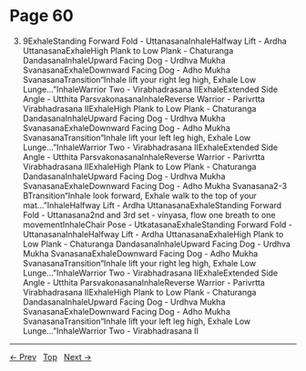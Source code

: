 # Page 60

3. 9ExhaleStanding Forward Fold - UttanasanaInhaleHalfway Lift - Ardha UttanasanaExhaleHigh Plank to Low Plank - Chaturanga DandasanaInhaleUpward Facing Dog - Urdhva Mukha SvanasanaExhaleDownward Facing Dog - Adho Mukha SvanasanaTransition“Inhale lift your right leg high, Exhale Low Lunge...”InhaleWarrior Two - Virabhadrasana IIExhaleExtended Side Angle - Utthita ParsvakonasanaInhaleReverse Warrior - Parivrtta Virabhadrasana IIExhaleHigh Plank to Low Plank - Chaturanga DandasanaInhaleUpward Facing Dog - Urdhva Mukha SvanasanaExhaleDownward Facing Dog - Adho Mukha SvanasanaTransition“Inhale lift your left leg high, Exhale Low Lunge...”InhaleWarrior Two - Virabhadrasana IIExhaleExtended Side Angle - Utthita ParsvakonasanaInhaleReverse Warrior - Parivrtta Virabhadrasana IIExhaleHigh Plank to Low Plank - Chaturanga DandasanaInhaleUpward Facing Dog - Urdhva Mukha SvanasanaExhaleDownward Facing Dog - Adho Mukha Svanasana2-3 BTransition“Inhale look forward, Exhale walk to the top of your mat...”InhaleHalfway Lift - Ardha UttanasanaExhaleStanding Forward Fold - Uttanasana2nd and 3rd set - vinyasa, flow one breath to one movementInhaleChair Pose - UtkatasanaExhaleStanding Forward Fold - UttanasanaInhaleHalfway Lift - Ardha UttanasanaExhaleHigh Plank to Low Plank - Chaturanga DandasanaInhaleUpward Facing Dog - Urdhva Mukha SvanasanaExhaleDownward Facing Dog - Adho Mukha SvanasanaTransition“Inhale lift your right leg high, Exhale Low Lunge...”InhaleWarrior Two - Virabhadrasana IIExhaleExtended Side Angle - Utthita ParsvakonasanaInhaleReverse Warrior - Parivrtta Virabhadrasana IIExhaleHigh Plank to Low Plank - Chaturanga DandasanaInhaleUpward Facing Dog - Urdhva Mukha SvanasanaExhaleDownward Facing Dog - Adho Mukha SvanasanaTransition“Inhale lift your left leg high, Exhale Low Lunge...”InhaleWarrior Two - Virabhadrasana II


---
[← Prev](/pages/page-059.md) &nbsp; [Top](/index.md) &nbsp; [Next →](/pages/page-061.md)
